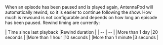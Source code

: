 When an episode has been paused and is played again, AntennaPod will
automatically rewind, so it is easier to continue following the show. How much
is rewound is not configurable and depends on how long an episode has been
paused. Rewind timing are currently:

| Time since last playback |Rewind duration | | -- | -- | |More than 1 day |20
seconds | |More than 1 hour |10 seconds | |More than 1 minute |3 seconds |
